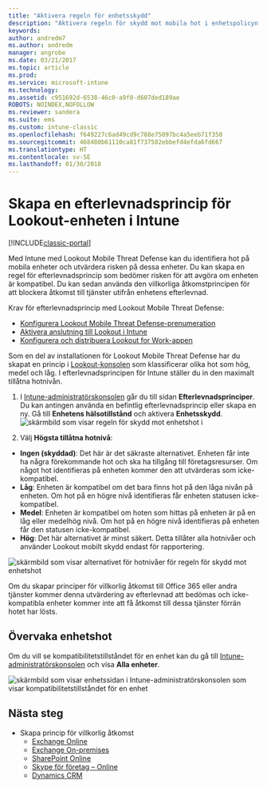 ```yaml
---
title: "Aktivera regeln för enhetsskydd"
description: "Aktivera regeln för skydd mot mobila hot i enhetspolicyn för efterlevnad."
keywords: 
author: andredm7
ms.author: andredm
manager: angrobe
ms.date: 03/21/2017
ms.topic: article
ms.prod: 
ms.service: microsoft-intune
ms.technology: 
ms.assetid: c951692d-6538-46c0-a9f0-d607ded189ae
ROBOTS: NOINDEX,NOFOLLOW
ms.reviewer: sandera
ms.suite: ems
ms.custom: intune-classic
ms.openlocfilehash: f649227c6ad49cd9c788e75097bc4a5eeb71f350
ms.sourcegitcommit: 468480b61110ca81f737582ebbefd4efda6fd667
ms.translationtype: HT
ms.contentlocale: sv-SE
ms.lasthandoff: 01/30/2018
---
```

# <a name="create-lookout-device-compliance-policy-in-intune"></a>Skapa en efterlevnadsprincip för Lookout-enheten i Intune

[!INCLUDE[classic-portal](../includes/classic-portal.md)]

Med Intune med Lookout Mobile Threat Defense kan du identifiera hot på mobila enheter och utvärdera risken på dessa enheter. Du kan skapa en regel för efterlevnadsprincip som bedömer risken för att avgöra om enheten är kompatibel. Du kan sedan använda den villkorliga åtkomstprincipen för att blockera åtkomst till tjänster utifrån enhetens efterlevnad.

Krav för efterlevnadsprincip med Lookout Mobile Threat Defense:

- [Konfigurera Lookout Mobile Threat Defense-prenumeration](setup-your-lookout-mtd-subscription.md)
- [Aktivera anslutning till Lookout i Intune](enable-lookout-mtd-connection.md)
- [Konfigurera och distribuera Lookout for Work-appen](configure-deploy-lookout-for-work-app.md)

Som en del av installationen för Lookout Mobile Threat Defense har du skapat en princip i [Lookout-konsolen](https://aad.lookout.com) som klassificerar olika hot som hög, medel och låg. I efterlevnadsprincipen för Intune ställer du in den maximalt tillåtna hotnivån.

1. I [Intune-administratörskonsolen](https://manage.microsoft.com) går du till sidan **Efterlevnadsprinciper**. Du kan antingen använda en befintlig efterlevnadsprincip eller skapa en ny. Gå till **Enhetens hälsotillstånd** och aktivera **Enhetsskydd**.
  ![skärmbild som visar regeln för skydd mot enhetshot i ](../media/mtp/mtp-compliance-policy-rule.png)

2. Välj **Högsta tillåtna hotnivå**:
  * **Ingen (skyddad)**: Det här är det säkraste alternativet.  Enheten får inte ha några förekommande hot och ska ha tillgång till företagsresurser.  Om något hot identifieras på enheten kommer den att utvärderas som icke-kompatibel.  
  * **Låg**: Enheten är kompatibel om det bara finns hot på den låga nivån på enheten. Om hot på en högre nivå identifieras får enheten statusen icke-kompatibel.
  * **Medel**: Enheten är kompatibel om hoten som hittas på enheten är på en låg eller medelhög nivå. Om hot på en högre nivå identifieras på enheten får den statusen icke-kompatibel.
  * **Hög**: Det här alternativet är minst säkert. Detta tillåter alla hotnivåer och använder Lookout mobilt skydd endast för rapportering.

![skärmbild som visar alternativet för hotnivåer för regeln för skydd mot enhetshot](../media/mtp/mtp-compliance-policy-setting.png)

Om du skapar principer för villkorlig åtkomst till Office 365 eller andra tjänster kommer denna utvärdering av efterlevnad att bedömas och icke-kompatibla enheter kommer inte att få åtkomst till dessa tjänster förrän hotet har lösts.

## <a name="monitor-device-threats"></a>Övervaka enhetshot
Om du vill se kompatibilitetstillståndet för en enhet kan du gå till [Intune-administratörskonsolen](https://manage.microsoft.com) och visa **Alla enheter**.

![skärmbild som visar enhetssidan i Intune-administratörskonsolen som visar kompatibilitetstillståndet för en enhet](../media/mtp/mtp-device-status-intune-console.png)

## <a name="next-steps"></a>Nästa steg
* Skapa princip för villkorlig åtkomst
  * [Exchange Online](restrict-access-to-exchange-online-with-microsoft-intune.md)
  * [Exchange On-premises](restrict-access-to-exchange-onpremises-with-microsoft-intune.md)
  * [SharePoint Online](restrict-access-to-sharepoint-online-with-microsoft-intune.md)
  * [Skype för företag – Online](restrict-access-to-skype-for-business-online-with-microsoft-intune.md)
  * [Dynamics CRM](restrict-access-to-dynamics-crm-online-with-microsoft-intune.md)
